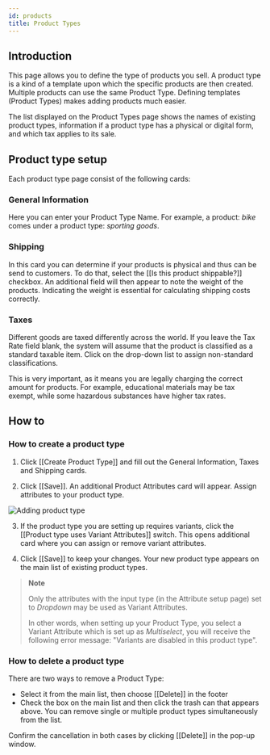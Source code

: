```yaml
---
id: products
title: Product Types
---
```


## Introduction

This page allows you to define the type of products you sell. A product type is a kind of a template upon which the specific products are then created. Multiple products can use the same Product Type. Defining templates (Product Types) makes adding products much easier.

The list displayed on the Product Types page shows the names of existing product types, information if a product type has a physical or digital form, and which tax applies to its sale.

## Product type setup

Each product type page consist of the following cards:

### General Information

Here you can enter your Product Type Name. For example, a product: _bike_ comes under a product type: _sporting goods_.

### Shipping

In this card you can determine if your products is physical and thus can be send to customers. To do that, select the [[Is&nbsp;this&nbsp;product&nbsp;shippable?]] checkbox. An additional field will then appear to note the weight of the products. Indicating the weight is essential for calculating shipping costs correctly.

### Taxes

Different goods are taxed differently across the world. If you leave the Tax Rate field blank, the system will assume that the product is classified as a standard taxable item. Click on the drop-down list to assign non-standard classifications. 

This is very important, as it means you are legally charging the correct amount for products. For example, educational materials may be tax exempt, while some hazardous substances have higher tax rates.

## How to

### How to create a product type

1. Click [[Create&nbsp;Product&nbsp;Type]] and fill out the General Information, Taxes and Shipping cards.

2. Click [[Save]]. An additional Product Attributes card will appear. Assign attributes to your product type.

![Adding product type](/assets/dashboard-config/config2.JPG)

3. If the product type you are setting up requires variants, click the [[Product&nbsp;type&nbsp;uses&nbsp;Variant&nbsp;Attributes]] switch. This opens additional card where you can assign or remove variant attributes.

4. Click [[Save]] to keep your changes. Your new product type appears on the main list of existing product types.

> **Note**
> 
> Only the attributes with the input type (in the Attribute setup page) set to _Dropdown_ may be used as Variant Attributes. 
> 
> In other words, when setting up your Product Type, you select a Variant Attribute which is set up as _Multiselect_, you will receive the following error message: "Variants are disabled in this product type".

### How to delete a product type

There are two ways to remove a Product Type:

- Select it from the main list, then choose [[Delete]] in the footer
- Check the box on the main list and then click the trash can that appears above. You can remove single or multiple product types simultaneously from the list.

Confirm the cancellation in both cases by clicking [[Delete]] in the pop-up window.
